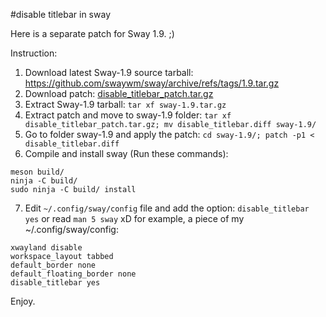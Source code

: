 #disable titlebar in sway

Here is a separate patch for Sway 1.9. ;)

Instruction:
1. Download latest Sway-1.9 source tarball: https://github.com/swaywm/sway/archive/refs/tags/1.9.tar.gz
2. Download patch: [disable_titlebar_patch.tar.gz](https://github.com/neuromagus/disable_titlebar_in_sway/blob/main/disable_titlebar_patch.tar.gz)
3. Extract Sway-1.9 tarball: ```tar xf sway-1.9.tar.gz```
4. Extract patch and move to sway-1.9 folder: ```tar xf disable_titlebar_patch.tar.gz; mv disable_titlebar.diff sway-1.9/```
5. Go to folder sway-1.9 and apply the patch: ```cd sway-1.9/; patch -p1 < disable_titlebar.diff```
6. Compile and install sway (Run these commands):
```
meson build/
ninja -C build/
sudo ninja -C build/ install
```
7. Edit ```~/.config/sway/config``` file and add the option: ```disable_titlebar yes``` or read ```man 5 sway``` xD
for example, a piece of my ~/.config/sway/config:
```
xwayland disable
workspace_layout tabbed
default_border none
default_floating_border none
disable_titlebar yes
```

Enjoy.
